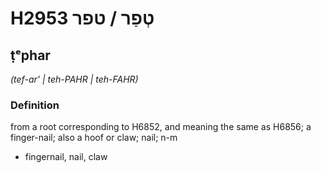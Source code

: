 # H2953 טְפַר / טפר

## ṭᵉphar

_(tef-ar' | teh-PAHR | teh-FAHR)_

### Definition

from a root corresponding to H6852, and meaning the same as H6856; a finger-nail; also a hoof or claw; nail; n-m

- fingernail, nail, claw
